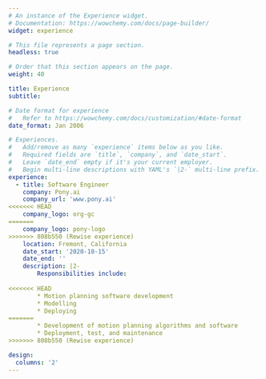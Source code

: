 ```yaml
---
# An instance of the Experience widget.
# Documentation: https://wowchemy.com/docs/page-builder/
widget: experience

# This file represents a page section.
headless: true

# Order that this section appears on the page.
weight: 40

title: Experience
subtitle:

# Date format for experience
#   Refer to https://wowchemy.com/docs/customization/#date-format
date_format: Jan 2006

# Experiences.
#   Add/remove as many `experience` items below as you like.
#   Required fields are `title`, `company`, and `date_start`.
#   Leave `date_end` empty if it's your current employer.
#   Begin multi-line descriptions with YAML's `|2-` multi-line prefix.
experience:
  - title: Software Engineer
    company: Pony.ai
    company_url: 'www.pony.ai'
<<<<<<< HEAD
    company_logo: org-gc
=======
    company_logo: pony-logo
>>>>>>> 808b550 (Rewise experience)
    location: Fremont, California
    date_start: '2020-10-15'
    date_end: ''
    description: |2-
        Responsibilities include:
        
<<<<<<< HEAD
        * Motion planning software development
        * Modelling
        * Deploying
=======
        * Development of motion planning algorithms and software
        * Deployment, test, and maintenance
>>>>>>> 808b550 (Rewise experience)

design:
  columns: '2'
---
```

